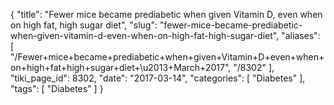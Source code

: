 {
    "title": "Fewer mice became prediabetic when given Vitamin D, even when on high fat, high sugar diet",
    "slug": "fewer-mice-became-prediabetic-when-given-vitamin-d-even-when-on-high-fat-high-sugar-diet",
    "aliases": [
        "/Fewer+mice+became+prediabetic+when+given+Vitamin+D+even+when+on+high+fat+high+sugar+diet+\u2013+March+2017",
        "/8302"
    ],
    "tiki_page_id": 8302,
    "date": "2017-03-14",
    "categories": [
        "Diabetes"
    ],
    "tags": [
        "Diabetes"
    ]
}